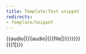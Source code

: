 ```yaml
---
title: Template:Text snippet
redirects:
- Template/Snippet
---
```


<div class="card text-snippet" data-audio="{{filepath:{{{audio|{{{file|}}}}}}}}">
{{audio|{{{audio|{{{file|}}}}}}}}
<div data-translate="true">{{{1|}}}</div>
</div>
